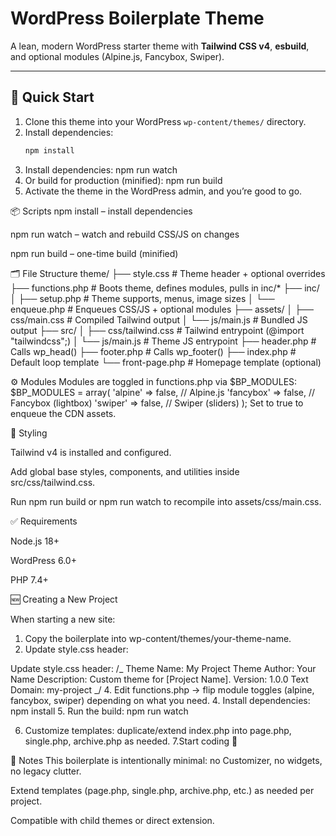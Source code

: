 # WordPress Boilerplate Theme

A lean, modern WordPress starter theme with **Tailwind CSS v4**, **esbuild**, and optional modules (Alpine.js, Fancybox, Swiper).

---

## 🚀 Quick Start

1. Clone this theme into your WordPress `wp-content/themes/` directory.
2. Install dependencies:
   ```bash
   npm install
   ```
3. Install dependencies:
   npm run watch
4. Or build for production (minified):
   npm run build
5. Activate the theme in the WordPress admin, and you’re good to go.

📦 Scripts
npm install – install dependencies

npm run watch – watch and rebuild CSS/JS on changes

npm run build – one-time build (minified)

🗂 File Structure
theme/
├── style.css # Theme header + optional overrides
├── functions.php # Boots theme, defines modules, pulls in inc/\*
├── inc/
│ ├── setup.php # Theme supports, menus, image sizes
│ └── enqueue.php # Enqueues CSS/JS + optional modules
├── assets/
│ ├── css/main.css # Compiled Tailwind output
│ └── js/main.js # Bundled JS output
├── src/
│ ├── css/tailwind.css # Tailwind entrypoint (@import "tailwindcss";)
│ └── js/main.js # Theme JS entrypoint
├── header.php # Calls wp_head()
├── footer.php # Calls wp_footer()
├── index.php # Default loop template
└── front-page.php # Homepage template (optional)

⚙️ Modules
Modules are toggled in functions.php via $BP_MODULES:
$BP_MODULES = array(
'alpine' => false, // Alpine.js
'fancybox' => false, // Fancybox (lightbox)
'swiper' => false, // Swiper (sliders)
);
Set to true to enqueue the CDN assets.

🎨 Styling

Tailwind v4 is installed and configured.

Add global base styles, components, and utilities inside src/css/tailwind.css.

Run npm run build or npm run watch to recompile into assets/css/main.css.

✅ Requirements

Node.js 18+

WordPress 6.0+

PHP 7.4+

🆕 Creating a New Project

When starting a new site:

1. Copy the boilerplate into wp-content/themes/your-theme-name.
2. Update style.css header:

Update style.css header:
/_
Theme Name: My Project Theme
Author: Your Name
Description: Custom theme for [Project Name].
Version: 1.0.0
Text Domain: my-project
_/ 4. Edit functions.php → flip module toggles (alpine, fancybox, swiper) depending on what you need. 4. Install dependencies:
npm install 5. Run the build:
npm run watch

6. Customize templates: duplicate/extend index.php into page.php, single.php, archive.php as needed.
   7.Start coding 🚀

📝 Notes
This boilerplate is intentionally minimal: no Customizer, no widgets, no legacy clutter.

Extend templates (page.php, single.php, archive.php, etc.) as needed per project.

Compatible with child themes or direct extension.
